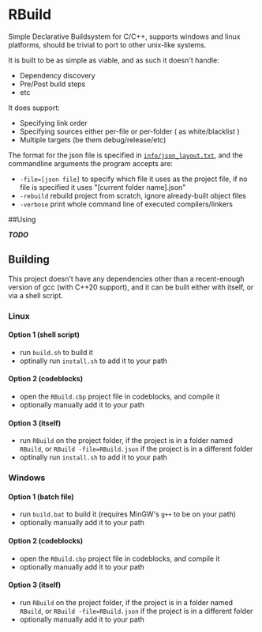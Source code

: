 # RBuild

Simple Declarative Buildsystem for C/C++, supports windows and linux platforms, should be trivial to port to other unix-like systems.

It is built to be as simple as viable, and as such it doesn't handle:
* Dependency discovery
* Pre/Post build steps
* etc

It does support:
* Specifying link order
* Specifying sources either per-file or per-folder ( as white/blacklist )
* Multiple targets (be them debug/release/etc)

The format for the json file is specified in [`info/json_layout.txt`](info/json_layout.txt), and the commandline arguments the program accepts are:
* `-file=[json file]` to specify which file it uses as the project file, if no file is specified it uses "[current folder name].json"
* `-rebuild` rebuild project from scratch, ignore already-built object files
* `-verbose` print whole command line of executed compilers/linkers

##Using

_**TODO**_

## Building

This project doesn't have any dependencies other than a recent-enough version of gcc (with C++20 support), and it can be built either with itself, or via a shell script.

### Linux
#### Option 1 (shell script)
* run `build.sh` to build it
* optinally run `install.sh` to add it to your path
#### Option 2 (codeblocks)
* open the `RBuild.cbp` project file in codeblocks, and compile it
* optionally manually add it to your path
#### Option 3 (itself)
* run `RBuild` on the project folder, if the project is in a folder named `RBuild`, or `RBuild -file=RBuild.json` if the project is in a different folder
* optinally run `install.sh` to add it to your path
### Windows
#### Option 1 (batch file)
* run `build.bat` to build it (requires MinGW's `g++` to be on your path)
* optionally manually add it to your path
#### Option 2 (codeblocks)
* open the `RBuild.cbp` project file in codeblocks, and compile it
* optionally manually add it to your path
#### Option 3 (itself)
* run `RBuild` on the project folder, if the project is in a folder named `RBuild`, or `RBuild -file=RBuild.json` if the project is in a different folder
* optionally manually add it to your path
